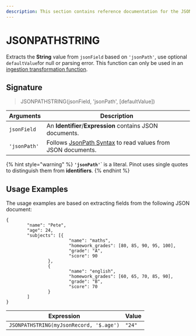 ```yaml
---
description: This section contains reference documentation for the JSONPATH function.
---
```


# JSONPATHSTRING

Extracts the <strong>String</strong> value from <code>jsonField</code> based on <code>'jsonPath'</code>, use optional <code>defaultValue</code>for null or parsing error.
This function can only be used in an [ingestion transformation function](../../developers/advanced/ingestion-level-transformations.md).

## Signature

> JSONPATHSTRING(jsonField, 'jsonPath', [defaultValue])

| Arguments  | Description                                                                                                                                                                                                                                   |
| ---------------- | ------------------------------------------------------------------------------------------------------------------------------------------------------------------------------------------------------------------------------------------------- |
| `jsonField`      | An **Identifier**/**Expression** contains JSON documents.                                                                                                                                                                                         |
| `'jsonPath'`     | Follows [JsonPath Syntax](https://goessner.net/articles/JsonPath/) to read values from JSON documents.                                                                                                                                            |

{% hint style="warning" %}
**`'jsonPath'`**` is a literal. Pinot uses single quotes to distinguish them from **identifiers**.
{% endhint %}

## Usage Examples

The usage examples are based on extracting fields from the following JSON document:

```
{
        "name": "Pete",
        "age": 24,
        "subjects": [{
                        "name": "maths",
                        "homework_grades": [80, 85, 90, 95, 100],
                        "grade": "A",
                        "score": 90
                },
                {
                        "name": "english",
                        "homework_grades": [60, 65, 70, 85, 90],
                        "grade": "B",
                        "score": 70
                }
        ]
}
```

| Expression                                                        | Value                  |
| ----------------------------------------------------------------- | ---------------------- |
| `JSONPATHSTRING(myJsonRecord, '$.age')`                           | `"24"`                 |